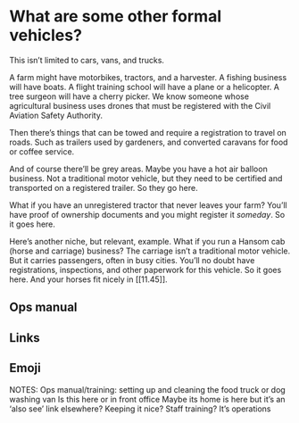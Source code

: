 # What are some other formal vehicles?

This isn’t limited to cars, vans, and trucks.

A farm might have motorbikes, tractors, and a harvester. A fishing business will have boats. A flight training school will have a plane or a helicopter. A tree surgeon will have a cherry picker. We know someone whose agricultural business uses drones that must be registered with the Civil Aviation Safety Authority.

Then there’s things that can be towed and require a registration to travel on roads. Such as trailers used by gardeners, and converted caravans for food or coffee service.

And of course there’ll be grey areas. Maybe you have a hot air balloon business. Not a traditional motor vehicle, but they need to be certified and transported on a registered trailer. So they go here.

What if you have an unregistered tractor that never leaves your farm? You’ll have proof of ownership documents and you might register it _someday_. So it goes here.

Here’s another niche, but relevant, example. What if you run a Hansom cab (horse and carriage) business? The carriage isn’t a traditional motor vehicle. But it carries passengers, often in busy cities. You’ll no doubt have registrations, inspections, and other paperwork for this vehicle. So it goes here. And your horses fit nicely in [[11.45]].

## Ops manual

## Links

## Emoji

NOTES:
Ops manual/training: setting up and cleaning the food truck or dog washing van
Is this here or in front office
Maybe its home is here but it’s an ‘also see’ link elsewhere?
Keeping it nice? Staff training? It’s operations

